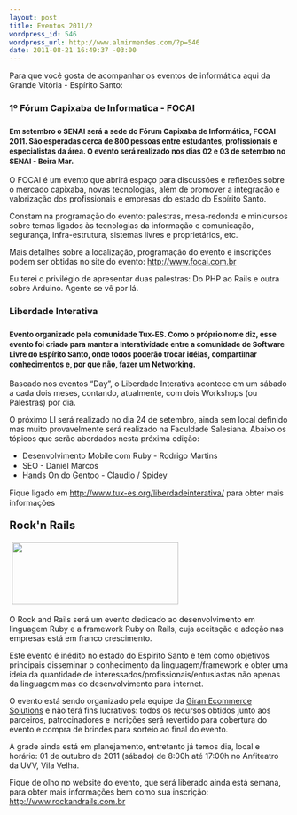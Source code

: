 ```yaml
--- 
layout: post
title: Eventos 2011/2
wordpress_id: 546
wordpress_url: http://www.almirmendes.com/?p=546
date: 2011-08-21 16:49:37 -03:00
---
```

Para que você gosta de acompanhar os eventos de informática aqui da Grande Vitória - Espírito Santo:
<h3>1º Fórum Capixaba de Informatica - FOCAI</h3>
<h3><span class="Apple-style-span" style="font-size: 13px; line-height: 18px;">Em setembro o SENAI será a sede do Fórum Capixaba de Informática, FOCAI 2011. São esperadas cerca de 800 pessoas entre estudantes, profissionais e especialistas da área. O evento será realizado nos dias 02 e 03 de setembro no SENAI - Beira Mar.</span></h3>
O FOCAI é um evento que abrirá espaço para discussões e reflexões sobre o mercado capixaba, novas tecnologias, além de promover a integração e valorização dos profissionais e empresas do estado do Espírito Santo.

Constam na programação do evento: palestras, mesa-redonda e minicursos sobre temas ligados às tecnologias da informação e comunicação, segurança, infra-estrutura, sistemas livres e proprietários, etc.

Mais detalhes sobre a localização, programação do evento e inscrições podem ser obtidas no site do evento: <a href="http://www.focai.com.br" target="_blank">http://www.focai.com.br</a>

Eu terei o privilégio de apresentar duas palestras: Do PHP ao Rails e outra sobre Arduino. Agente se vê por lá.
<h3>Liberdade Interativa</h3>
<h3><span class="Apple-style-span" style="font-size: 13px; line-height: 18px;">Evento organizado pela comunidade Tux-ES. Como o próprio nome diz, esse evento foi criado para manter a Interatividade entre a comunidade de Software Livre do Espírito Santo, onde todos poderão trocar idéias, compartilhar conhecimentos e, por que não, fazer um Networking.</span></h3>
Baseado nos eventos “Day”, o Liberdade Interativa acontece em um sábado a cada dois meses, contando, atualmente, com dois Workshops (ou Palestras) por dia.

O próximo LI será realizado no dia 24 de setembro, ainda sem local definido mas muito provavelmente será realizado na Faculdade Salesiana. Abaixo os tópicos que serão abordados nesta próxima edição:
<ul>
	<li><span class="Apple-style-span" style="line-height: 18px;">Desenvolvimento Mobile com Ruby - Rodrigo Martins </span></li>
	<li><span class="Apple-style-span" style="line-height: normal;">SEO - Daniel Marcos</span></li>
	<li><span class="Apple-style-span" style="line-height: 18px;">Hands On do Gentoo - Claudio / Spidey</span></li>
</ul>
<div><span class="Apple-style-span" style="line-height: 18px;">Fique ligado em <a href="http://www.tux-es.org/liberdadeinterativa/">http://www.tux-es.org/liberdadeinterativa/</a> para obter mais informações</span></div>
<h3><span class="Apple-style-span" style="font-size: 20px; line-height: 18px;">Rock'n Rails</span></h3>
<a href="http://www.almirmendes.com/2011/08/21/eventos-20112/logo_rock_and_rails/" rel="attachment wp-att-549"><img class="size-medium wp-image-549 alignright" style="margin: 5px;" title="logo_rock_and_rails" src="http://www.almirmendes.com/wp-content/uploads/2011/08/logo_rock_and_rails-300x111.png" alt="" width="300" height="111" /></a>
<div>
<p id="internal-source-marker_0.6736510957125574" dir="ltr">O Rock and Rails será um evento dedicado ao desenvolvimento em linguagem Ruby e a framework Ruby on Rails, cuja aceitação e adoção nas empresas está em franco crescimento.</p>
<p dir="ltr">Este evento é inédito no estado do Espírito Santo e tem como objetivos principais disseminar o conhecimento da linguagem/framework e obter uma ideia da quantidade de interessados/profissionais/entusiastas não apenas da linguagem mas do desenvolvimento para internet.</p>
<p dir="ltr">O evento está sendo organizado pela equipe da <a title="http://www.giran.com.br" href="http://www.giran.com.br/" target="_blank">Giran Ecommerce Solutions</a> e não terá fins lucrativos: todos os recursos obtidos junto aos parceiros, patrocinadores e incrições será revertido para cobertura do evento e compra de brindes para sorteio ao final do evento.</p>
<p dir="ltr">A grade ainda está em planejamento, entretanto já temos dia, local e horário: 01 de outubro de 2011 (sábado) de 8:00h até 17:00h no Anfiteatro da UVV, Vila Velha.</p>
<p dir="ltr">Fique de olho no website do evento, que será liberado ainda está semana, para obter mais informações bem como sua inscrição:<a href="http://www.rockandrails.com.br" target="_blank"> http://www.rockandrails.com.br</a></p>

</div>
